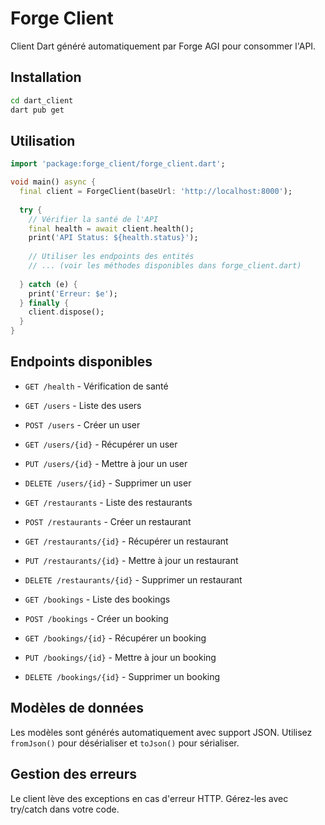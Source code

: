 # Forge Client

Client Dart généré automatiquement par Forge AGI pour consommer l'API.

## Installation

```bash
cd dart_client
dart pub get
```

## Utilisation

```dart
import 'package:forge_client/forge_client.dart';

void main() async {
  final client = ForgeClient(baseUrl: 'http://localhost:8000');
  
  try {
    // Vérifier la santé de l'API
    final health = await client.health();
    print('API Status: ${health.status}');
    
    // Utiliser les endpoints des entités
    // ... (voir les méthodes disponibles dans forge_client.dart)
    
  } catch (e) {
    print('Erreur: $e');
  } finally {
    client.dispose();
  }
}
```

## Endpoints disponibles

- `GET /health` - Vérification de santé

- `GET /users` - Liste des users
- `POST /users` - Créer un user
- `GET /users/{id}` - Récupérer un user
- `PUT /users/{id}` - Mettre à jour un user
- `DELETE /users/{id}` - Supprimer un user

- `GET /restaurants` - Liste des restaurants
- `POST /restaurants` - Créer un restaurant
- `GET /restaurants/{id}` - Récupérer un restaurant
- `PUT /restaurants/{id}` - Mettre à jour un restaurant
- `DELETE /restaurants/{id}` - Supprimer un restaurant

- `GET /bookings` - Liste des bookings
- `POST /bookings` - Créer un booking
- `GET /bookings/{id}` - Récupérer un booking
- `PUT /bookings/{id}` - Mettre à jour un booking
- `DELETE /bookings/{id}` - Supprimer un booking

## Modèles de données

Les modèles sont générés automatiquement avec support JSON.
Utilisez `fromJson()` pour désérialiser et `toJson()` pour sérialiser.

## Gestion des erreurs

Le client lève des exceptions en cas d'erreur HTTP.
Gérez-les avec try/catch dans votre code.
